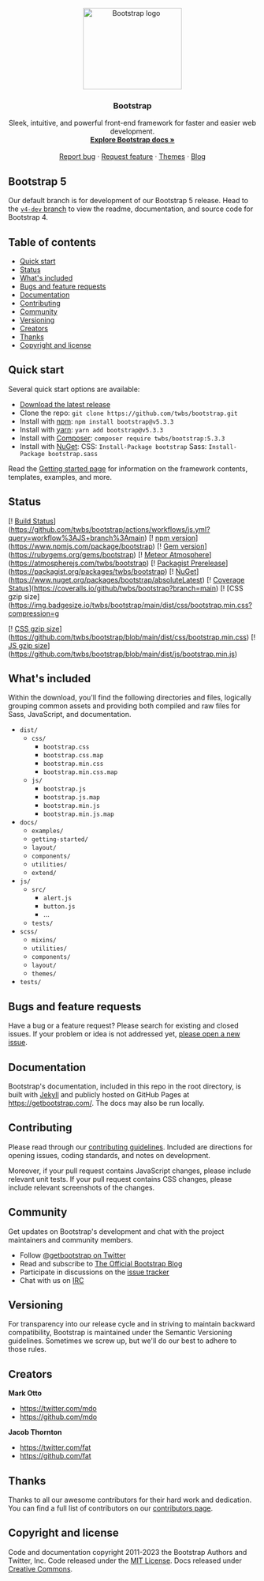 <p align="center"> 
  <a href="https://getbootstrap.com/"> 
    <img src="https://getbootstrap.com/docs/5.3/assets/brand/bootstrap-logo-shadow.png" alt="Bootstrap logo" width="200" height="165"> 
  </a> 
</p> 

<h3 align="center">Bootstrap</h3> 

<p align="center"> 
  Sleek, intuitive, and powerful front-end framework for faster and easier web development. 
  <br> 
  <a href="https://getbootstrap.com/docs/5.3/"><strong>Explore Bootstrap docs »</strong></a> 
  <br> 
  <br> 
  <a href="https://github.com/twbs/bootstrap/issues/new?assignees=-&labels=bug&template=bug_report.yml">Report bug</a> 
  · 
  <a href="https://github.com/twbs/bootstrap/issues/new?assignees=&labels=feature&template=feature_request.yml">Request feature</a> 
  · 
  <a href="https://themes.getbootstrap.com/">Themes</a> 
  · 
  <a href="https://blog.getbootstrap.com/">Blog</a> 
</p>

## Bootstrap 5 

Our default branch is for development of our Bootstrap 5 release. Head to the [`v4-dev` branch](https://github.com/twbs/bootstrap/tree/v4-dev) to view the readme, documentation, and source code for Bootstrap 4.

## Table of contents 

- [Quick start](#quick-start) 
- [Status](#status) 
- [What's included](#whats-included) 
- [Bugs and feature requests](#bugs-and-feature-requests) 
- [Documentation](#documentation) 
- [Contributing](#contributing) 
- [Community](#community) 
- [Versioning](#versioning) 
- [Creators](#creators) 
- [Thanks](#thanks) 
- [Copyright and license](#copyright-and-license)

## Quick start 

Several quick start options are available: 

- [Download the latest release](https://github.com/twbs/bootstrap/archive/v5.3.3.zip) 
- Clone the repo: `git clone https://github.com/twbs/bootstrap.git` 
- Install with [npm](https://www.npmjs.com/): `npm install bootstrap@v5.3.3` 
- Install with [yarn](https://yarnpkg.com/): `yarn add bootstrap@v5.3.3` 
- Install with [Composer](https://getcomposer.org/): `composer require twbs/bootstrap:5.3.3` 
- Install with [NuGet](https://www.nuget.org/): CSS: `Install-Package bootstrap` Sass: `Install-Package bootstrap.sass`

Read the [Getting started page](https://getbootstrap.com/docs/5.3/getting-started/introduction/) for information on the framework contents, templates, examples, and more.

## Status 

[! [Build Status](https://img.shields.io/github/actions/workflow/status/twbs/bootstrap/js.yml?branch=main&label=JS%20Tests&logo=github)](https://github.com/twbs/bootstrap/actions/workflows/js.yml?query=workflow%3AJS+branch%3Amain) 
[! [npm version](https://img.shields.io/npm/v/bootstrap?logo=npm&logoColor=fff)](https://www.npmjs.com/package/bootstrap) 
[! [Gem version](https://img.shields.io/gem/v/bootstrap?logo=rubygems&logoColor=fff)](https://rubygems.org/gems/bootstrap) 
[! [Meteor Atmosphere](https://img.shields.io/badge/meteor-twbs%3Abootstrap-blue?logo=meteor&logoColor=fff)](https://atmospherejs.com/twbs/bootstrap) 
[! [Packagist Prerelease](https://img.shields.io/packagist/vpre/twbs/bootstrap?logo=packagist&logoColor=fff)](https://packagist.org/packages/twbs/bootstrap) 
[! [NuGet](https://img.shields.io/nuget/vpre/bootstrap?logo=nuget&logoColor=fff)](https://www.nuget.org/packages/bootstrap/absoluteLatest) 
[! [Coverage Status](https://img.shields.io/coveralls/github/twbs/bootstrap/main?logo=coveralls&logoColor=fff)](https://coveralls.io/github/twbs/bootstrap?branch=main) 
[! [CSS gzip size](https://img.badgesize.io/twbs/bootstrap/main/dist/css/bootstrap.min.css?compression=g

[! [CSS gzip size](https://img.badgesize.io/twbs/bootstrap/main/dist/css/bootstrap.min.css?compression=gzip&label=CSS%20gzip%20size)](https://github.com/twbs/bootstrap/blob/main/dist/css/bootstrap.min.css)
[! [JS gzip size](https://img.badgesize.io/twbs/bootstrap/main/dist/js/bootstrap.min.js?compression=gzip&label=JS%20gzip%20size)](https://github.com/twbs/bootstrap/blob/main/dist/js/bootstrap.min.js)

## What's included

Within the download, you'll find the following directories and files, logically grouping common assets and providing both compiled and raw files for Sass, JavaScript, and documentation.

* `dist/`
	+ `css/`
		- `bootstrap.css`
		- `bootstrap.css.map`
		- `bootstrap.min.css`
		- `bootstrap.min.css.map`
	+ `js/`
		- `bootstrap.js`
		- `bootstrap.js.map`
		- `bootstrap.min.js`
		- `bootstrap.min.js.map`
* `docs/`
	+ `examples/`
	+ `getting-started/`
	+ `layout/`
	+ `components/`
	+ `utilities/`
	+ `extend/`
* `js/`
	+ `src/`
		- `alert.js`
		- `button.js`
		- ...
	+ `tests/`
* `scss/`
	+ `mixins/`
	+ `utilities/`
	+ `components/`
	+ `layout/`
	+ `themes/`
* `tests/`

## Bugs and feature requests

Have a bug or a feature request? Please search for existing and closed issues. If your problem or idea is not addressed yet, [please open a new issue](https://github.com/twbs/bootstrap/issues/new).

## Documentation

Bootstrap's documentation, included in this repo in the root directory, is built with [Jekyll](https://jekyllrb.com/) and publicly hosted on GitHub Pages at <https://getbootstrap.com/>. The docs may also be run locally.

## Contributing

Please read through our [contributing guidelines](https://github.com/twbs/bootstrap/blob/main/CONTRIBUTING.md). Included are directions for opening issues, coding standards, and notes on development.

Moreover, if your pull request contains JavaScript changes, please include relevant unit tests. If your pull request contains CSS changes, please include relevant screenshots of the changes.

## Community

Get updates on Bootstrap's development and chat with the project maintainers and community members.

* Follow [@getbootstrap on Twitter](https://twitter.com/getbootstrap)
* Read and subscribe to [The Official Bootstrap Blog](https://blog.getbootstrap.com/)
* Participate in discussions on the [issue tracker](https://github.com/twbs/bootstrap/issues)
* Chat with us on [IRC](https://kiwiirc.com/nextclient/irc.freenode.net/bootstrap)

## Versioning

For transparency into our release cycle and in striving to maintain backward compatibility, Bootstrap is maintained under the Semantic Versioning guidelines. Sometimes we screw up, but we'll do our best to adhere to those rules.

## Creators

**Mark Otto**
+ <https://twitter.com/mdo>
+ <https://github.com/mdo>

**Jacob Thornton**
+ <https://twitter.com/fat>
+ <https://github.com/fat>

## Thanks

Thanks to all our awesome contributors for their hard work and dedication. You can find a full list of contributors on our [contributors page](https://github.com/twbs/bootstrap/graphs/contributors).

## Copyright and license

Code and documentation copyright 2011-2023 the Bootstrap Authors and Twitter, Inc. Code released under the [MIT License](https://github.com/twbs/bootstrap/blob/main/LICENSE). Docs released under [Creative Commons](https://creativecommons.org/licenses/by/3.0/).
